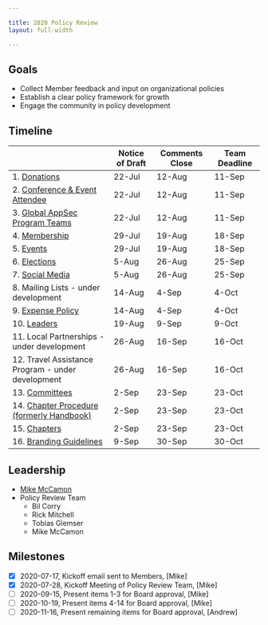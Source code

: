 ```yaml
---

title: 2020 Policy Review
layout: full-width

---
```


## Goals

* Collect Member feedback and input on organizational policies
* Establish a clear policy framework for growth
* Engage the community in policy development

## Timeline

|   | Notice of Draft | Comments Close | Team Deadline |
| --- | --- | --- | --- |
|  1. [Donations](/www-policy/operational/donations) | 22-Jul | 12-Aug | 11-Sep |
|  2. [Conference & Event Attendee](/www-policy/operational/conferences-events) | 22-Jul | 12-Aug | 11-Sep |
|  3. [Global AppSec Program Teams](/www-policy/operational/program-team) | 22-Jul | 12-Aug | 11-Sep |
|  4. [Membership](/www-policy/operational/membership) | 29-Jul | 19-Aug | 18-Sep |
|  5. [Events](/www-policy/operational/events) | 29-Jul | 19-Aug | 18-Sep |
|  6. [Elections](/www-policy/operational/election)| 5-Aug | 26-Aug | 25-Sep |
|  7. [Social Media](/www-policy/operational/social-media) | 5-Aug | 26-Aug | 25-Sep |
|  8. Mailing Lists - under development | 14-Aug | 4-Sep | 4-Oct |
|  9. [Expense Policy](/www-policy/operational/expense-reimbursement) | 14-Aug | 4-Sep | 4-Oct |
|  10. [Leaders](/www-policy/operational/leader) | 19-Aug | 9-Sep | 9-Oct |
|  11. Local Partnerships - under development | 26-Aug | 16-Sep | 16-Oct |
|  12. Travel Assistance Program - under development | 26-Aug | 16-Sep | 16-Oct |
|  13. [Committees](/www-policy/operational/committees) | 2-Sep | 23-Sep | 23-Oct |
|  14. [Chapter Procedure (formerly Handbook)](/www-policy/guidebook/chapter-leader) | 2-Sep | 23-Sep | 23-Oct |
|  15. [Chapters](/www-policy/operational/chapters) | 2-Sep | 23-Sep | 23-Oct |
|  16. [Branding Guidelines](/www-policy/operational/branding) | 9-Sep | 30-Sep | 30-Oct |

## Leadership
* [Mike McCamon](mailto:mike.mccamon@owasp.com?subject=Policy%20Review)
* Policy Review Team 
  * Bil Corry
  * Rick Mitchell
  * Tobias Glemser
  * Mike McCamon
  
## Milestones

- [x] 2020-07-17, Kickoff email sent to Members, [Mike]
- [x] 2020-07-28, Kickoff Meeting of Policy Review Team, [Mike]
- [ ] 2020-09-15, Present items 1-3 for Board approval, [Mike]
- [ ] 2020-10-19, Present items 4-14 for Board approval, [Mike]
- [ ] 2020-11-16, Present remaining items for Board approval, [Andrew]
